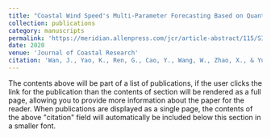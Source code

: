 ```yaml
---
title: "Coastal Wind Speed's Multi-Parameter Forecasting Based on Quantitative Measurement of Its Predictability"
collection: publications
category: manuscripts
permalink: 'https://meridian.allenpress.com/jcr/article-abstract/115/SI/662/443706/Coastal-Wind-Speed-s-Multi-Parameter-Forecasting'
date: 2020
venue: 'Journal of Coastal Research'
citation: 'Wan, J., Yao, K., Ren, G., Cao, Y., Wang, W., Zhao, X., & Yu, J. (2020). Coastal Wind Speed's Multi-Parameter Forecasting Based on Quantitative Measurement of Its Predictability. Journal of Coastal Research, 115(SI), 662-665.'
---
```

The contents above will be part of a list of publications, if the user clicks the link for the publication than the contents of section will be rendered as a full page, allowing you to provide more information about the paper for the reader. When publications are displayed as a single page, the contents of the above "citation" field will automatically be included below this section in a smaller font.
